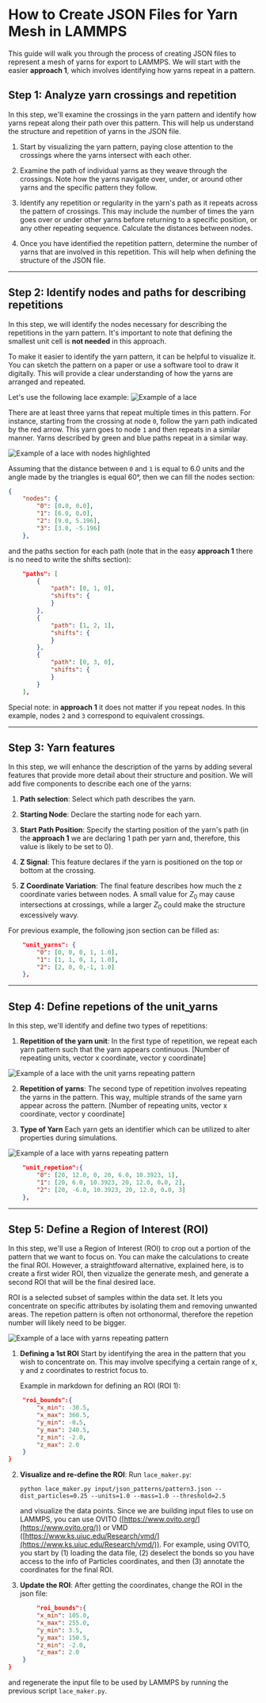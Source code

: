 # How to Create JSON Files for Yarn Mesh in LAMMPS

This guide will walk you through the process of creating JSON files to represent a mesh of yarns for export to LAMMPS. We will start with the easier **approach 1**, which involves identifying how yarns repeat in a pattern.

## Step 1: Analyze yarn crossings and repetition

In this step, we'll examine the crossings in the yarn pattern and identify how yarns repeat along their path over this pattern. This will help us understand the structure and repetition of yarns in the JSON file.

1. Start by visualizing the yarn pattern, paying close attention to the crossings where the yarns intersect with each other.

2. Examine the path of individual yarns as they weave through the crossings. Note how the yarns navigate over, under, or around other yarns and the specific pattern they follow.

3. Identify any repetition or regularity in the yarn's path as it repeats across the pattern of crossings. This may include the number of times the yarn goes over or under other yarns before returning to a specific position, or any other repeating sequence. Calculate the distances between nodes.

4. Once you have identified the repetition pattern, determine the number of yarns that are involved in this repetition. This will help when defining the structure of the JSON file.

---

## Step 2: Identify nodes and paths for describing repetitions

In this step, we will identify the nodes necessary for describing the repetitions in the yarn pattern. It's important to note that defining the smallest unit cell is **not needed** in this approach.

To make it easier to identify the yarn pattern, it can be helpful to visualize it. You can sketch the pattern on a paper or use a software tool to draw it digitally. This will provide a clear understanding of how the yarns are arranged and repeated.

Let's use the following lace example:
![Example of a lace](img/example.jpg)

There are at least three yarns that repeat multiple times in this pattern. For instance, starting from the crossing at node `0`, follow the yarn path indicated by the red arrow. This yarn goes to node `1` and then repeats in a similar manner. Yarns described by green and blue paths repeat in a similar way.

![Example of a lace with nodes highlighted](img/example_nodes.jpg)

Assuming that the distance between `0` and `1` is equal to 6.0 units and the angle made by the triangles is equal 60°, then we can fill the nodes section:

```json
{
    "nodes": {
        "0": [0.0, 0.0],
        "1": [6.0, 0.0],
        "2": [9.0, 5.196],
        "3": [3.0, -5.196]
    },
```
and the paths section for each path (note that in the easy **approach 1** there is no need to write the shifts section):

```json
    "paths": [
        {
            "path": [0, 1, 0],
            "shifts": {
            }
        },
        {
            "path": [1, 2, 1],
            "shifts": {
            }
        },
        {
            "path": [0, 3, 0],
            "shifts": {
            }
        }
    ],
```

Special note: in **approach 1** it does not matter if you repeat nodes. In this example, nodes `2` and `3` correspond to equivalent crossings.

---

## Step 3: Yarn features

In this step, we will enhance the description of the yarns by adding several features that provide more detail about their structure and position. We will add five components to describe each one of the yarns:

1. **Path selection**: Select which path describes the yarn. 
   
2. **Starting Node**: Declare the starting node for each yarn. 

3. **Start Path Position**: Specify the starting position of the yarn's path (in the **approach 1** we are declaring 1 path per yarn and, therefore, this value is likely to be set to 0).
   
4. **Z Signal**: This feature declares if the yarn is positioned on the top or bottom at the crossing.
   
5. **Z Coordinate Variation**: The final feature describes how much the z coordinate varies between nodes. A small value for $Z_0$ may cause intersections at crossings, while a larger $Z_0$ could make the structure excessively wavy.

For previous example, the following json section can be filled as:

```json
	"unit_yarns": {
		"0": [0, 0, 0, 1, 1.0],
		"1": [1, 1, 0, 1, 1.0],
		"2": [2, 0, 0,-1, 1.0]
	},
```

---

## Step 4: Define repetions of the unit_yarns

In this step, we'll identify and define two types of repetitions:

1. **Repetition of the yarn unit**: In the first type of repetition, we repeat each yarn pattern such that the yarn appears continuous. [Number of repeating units, vector x coordinate, vector y coordinate]

![Example of a lace with the unit yarns repeating pattern](img/example_repeat_1.jpg)

2. **Repetition of yarns**: The second type of repetition involves repeating the yarns in the pattern. This way, multiple strands of the same yarn appear across the pattern. [Number of repeating units, vector x coordinate, vector y coordinate]

3. **Type of Yarn** Each yarn gets an identifier which can be utilized to alter properties during simulations.

![Example of a lace with yarns repeating pattern](img/example_repeat_2.jpg)

```json
	"unit_repetion":{
		"0": [20, 12.0, 0, 20, 6.0, 10.3923, 1],
		"1": [20, 6.0, 10.3923, 20, 12.0, 0.0, 2],
		"2": [20, -6.0, 10.3923, 20, 12.0, 0.0, 3]
	},
```

---

## Step 5: Define a Region of Interest (ROI)

In this step, we'll use a Region of Interest (ROI) to crop out a portion of the pattern that we want to focus on. You can make the calculations to create the final ROI. However, a straightfoward alternative, explained here, is to create a first wider ROI, then vizualize the generate mesh, and generate a second ROI that will be the final desired lace.

ROI is a selected subset of samples within the data set. It lets you concentrate on specific attributes by isolating them and removing unwanted areas. The repetion pattern is often not orthonormal, therefore the repetion number will likely need to be bigger. 

![Example of a lace with yarns repeating pattern](img/example_roi.jpg)

1. **Defining a 1st ROI** 
   Start by identifying the area in the pattern that you wish to concentrate on. This may involve specifying a certain range of x, y and z coordinates to restrict focus to. 

   Example in markdown for defining an ROI (ROI 1):

```json
	"roi_bounds":{
		"x_min": -30.5,
		"x_max": 360.5,
		"y_min": -0.5,
		"y_max": 240.5,
		"z_min": -2.0,
		"z_max": 2.0
	}
}
```

2. **Visualize and re-define the ROI**:
    Run `lace_maker.py`:
    
    ```
    python lace_maker.py input/json_patterns/pattern3.json --dist_particles=0.25 --units=1.0 --mass=1.0 --threshold=2.5
    ```

    and visualize the data points. Since we are building input files to use on LAMMPS, you can use OVITO ([https://www.ovito.org/](https://www.ovito.org/)) or VMD ([https://www.ks.uiuc.edu/Research/vmd/](https://www.ks.uiuc.edu/Research/vmd/)). For example, using OVITO, you start by (1) loading the data file, (2) deselect the bonds so you have access to the info of Particles coordinates, and then (3) annotate the coordinates for the final ROI.

3. **Update the ROI**:
    After getting the coordinates, change the ROI in the json file:

```json
    	"roi_bounds":{
		"x_min": 105.0,
		"x_max": 255.0,
		"y_min": 3.5,
		"y_max": 150.5,
		"z_min": -2.0,
		"z_max": 2.0
	}
}
```

and regenerate the input file to be used by LAMMPS by running the previous script `lace_maker.py`.
